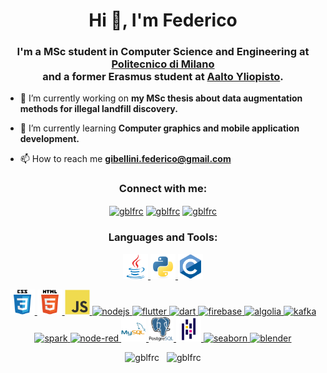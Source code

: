 <h1 align="center">Hi 👋, I'm Federico</h1>
<h3 align="center">I'm a MSc student in Computer Science and Engineering at <a href=https://polimi.it/en>Politecnico di Milano</a> <br> and a former Erasmus student at <a href=https://aalto.fi/en>Aalto Yliopisto</a>.</h3>

- 🔭 I’m currently working on **my MSc thesis about data augmentation methods for illegal landfill discovery.**

- 🌱 I’m currently learning **Computer graphics and mobile application development.**

- 📫 How to reach me **gibellini.federico@gmail.com**

<h3 align="center">Connect with me:</h3>
<p align="center">
  <a href="https://gitlab.com/gblfrc" target="blank"><img align="center" src="https://about.gitlab.com/images/press/press-kit-icon.svg" alt="gblfrc" height="30" width="40" /></a>
  <a href="https://www.linkedin.com/in/gblfrc" target="blank"><img align="center" src="https://cdn-icons-png.flaticon.com/512/174/174857.png" alt="gblfrc" height="35" width="35" /></a>
  <a href="https://instagram.com/gblfrc" target="blank"><img align="center" src="https://raw.githubusercontent.com/rahuldkjain/github-profile-readme-generator/master/src/images/icons/Social/instagram.svg" alt="gblfrc" height="30" width="40" /></a>
</p>

<h3 align="center">Languages and Tools:</h3>
<p align="center"> 
  <a href="https://www.java.com" target="_blank" rel="noreferrer"> <img src="https://raw.githubusercontent.com/devicons/devicon/master/icons/java/java-original.svg" alt="java" width="40" height="40"/> </a>
  <a href="https://www.python.org" target="_blank" rel="noreferrer"> <img src="https://raw.githubusercontent.com/devicons/devicon/master/icons/python/python-original.svg" alt="python" width="40" height="40"/> </a>
  <a href="https://www.cprogramming.com/" target="_blank" rel="noreferrer"> <img src="https://raw.githubusercontent.com/devicons/devicon/master/icons/c/c-original.svg" alt="c" width="40" height="40"/> </a></p>
  
<p align="center"> 
  <a href="https://www.w3schools.com/css/" target="_blank" rel="noreferrer"> <img src="https://raw.githubusercontent.com/devicons/devicon/master/icons/css3/css3-original-wordmark.svg" alt="css3" width="40" height="40"/> </a>
   <a href="https://www.w3.org/html/" target="_blank" rel="noreferrer"> <img src="https://raw.githubusercontent.com/devicons/devicon/master/icons/html5/html5-original-wordmark.svg" alt="html5" width="40" height="40"/> </a> 
  <a href="https://developer.mozilla.org/en-US/docs/Web/JavaScript" target="_blank" rel="noreferrer"> <img src="https://raw.githubusercontent.com/devicons/devicon/master/icons/javascript/javascript-original.svg" alt="javascript" width="40" height="40"/> </a>
  <a href="https://nodejs.org" target="_blank" rel="noreferrer"> <img src="https://cdn-icons-png.flaticon.com/512/5968/5968322.png" alt="nodejs" width="40" height="40"/> </a>
  <a href="https://flutter.dev" target="_blank" rel="noreferrer"> <img src="https://www.vectorlogo.zone/logos/flutterio/flutterio-icon.svg" alt="flutter" width="40" height="40"/> </a> 
  <a href="https://dart.dev" target="_blank" rel="noreferrer"> <img src="https://www.vectorlogo.zone/logos/dartlang/dartlang-icon.svg" alt="dart" width="40" height="40"/> </a>
  <a href="https://firebase.google.com/" target="_blank" rel="noreferrer"> <img src="https://www.vectorlogo.zone/logos/firebase/firebase-icon.svg" alt="firebase" width="40" height="40"/> </a>
  <a href="https://www.algolia.com" target="_blank" rel="noreferrer"> <img src="https://res.cloudinary.com/hilnmyskv/image/upload/q_70/v1632834968/Algolia_com_Website_assets/images/shared/algolia_logo/algolia_badge_rounded_square_blue_background.svg" alt="algolia" width="40" height="40"/> </a>
  <a href="https://kafka.apache.org/" target="_blank" rel="noreferrer"> <img src="https://www.vectorlogo.zone/logos/apache_kafka/apache_kafka-icon.svg" alt="kafka" width="40" height="40"/> </a>
  <a href="https://spark.apache.org/" target="_blank" rel="noreferrer"> <img src="https://www.vectorlogo.zone/logos/apache_spark/apache_spark-icon.svg" alt="spark" width="40" height="40"/> </a>
   <a href="https://nodered.org" target="_blank" rel="noreferrer"> <img src="https://nodered.org/about/resources/media/node-red-hexagon.svg" alt="node-red" width="40" height="40"/> </a>
  <a href="https://www.mysql.com/" target="_blank" rel="noreferrer"> <img src="https://raw.githubusercontent.com/devicons/devicon/master/icons/mysql/mysql-original-wordmark.svg" alt="mysql" width="40" height="40"/> </a>
   <a href="https://www.postgresql.org" target="_blank" rel="noreferrer"> <img src="https://raw.githubusercontent.com/devicons/devicon/master/icons/postgresql/postgresql-original-wordmark.svg" alt="postgresql" width="40" height="40"/> </a>
  <a href="https://pandas.pydata.org/" target="_blank" rel="noreferrer"> <img src="https://raw.githubusercontent.com/devicons/devicon/2ae2a900d2f041da66e950e4d48052658d850630/icons/pandas/pandas-original.svg" alt="pandas" width="40" height="40"/> </a>
  <a href="https://seaborn.pydata.org/" target="_blank" rel="noreferrer"> <img src="https://seaborn.pydata.org/_images/logo-mark-lightbg.svg" alt="seaborn" width="40" height="40"/> </a>
 <a href="https://www.blender.org/" target="_blank" rel="noreferrer"> <img src="https://download.blender.org/branding/community/blender_community_badge_orange.svg" alt="blender" width="40" height="40"/> </a>
  
  <p align="center">
  <img src="https://github-readme-stats.vercel.app/api/top-langs?username=gblfrc&show_icons=true&theme=tokyonight&locale=en&layout=compact" alt="gblfrc" /> &nbsp <img src="https://github-readme-stats.vercel.app/api?username=gblfrc&show_icons=true&theme=tokyonight&locale=en" alt="gblfrc" />
